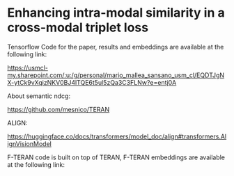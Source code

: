 # Enhancing intra-modal similarity in a cross-modal triplet loss

Tensorflow Code for the paper, results and embeddings are available at the following link:

https://usmcl-my.sharepoint.com/:u:/g/personal/mario_mallea_sansano_usm_cl/EQDTJgNX-ytCk9vXqizNKV0BJ4lTQE6t5ul5zQa3C3FLNw?e=entj0A 

About semantic ndcg:

https://github.com/mesnico/TERAN

ALIGN:

https://huggingface.co/docs/transformers/model_doc/align#transformers.AlignVisionModel

F-TERAN code is built on top of TERAN, F-TERAN embeddings are available at the following link:


